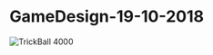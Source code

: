# GameDesign-19-10-2018
![TrickBall 4000](https://4.bp.blogspot.com/-DEAk3LwiA7c/W84jIW2o1WI/AAAAAAAAAb0/1W50f-4JsRMVsGyJIpKzgYi1IwhAEXpzQCLcBGAs/s1600/Trickball%2B4000.png)
